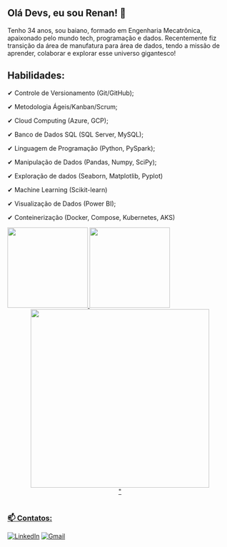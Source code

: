 ## Olá Devs, eu sou Renan! 👋

<p align=left>
Tenho 34 anos, sou baiano, formado em Engenharia Mecatrônica, apaixonado pelo mundo tech, programação e dados. Recentemente fiz transição da área de manufatura para área de dados, tendo a missão de aprender, colaborar e explorar esse universo gigantesco!
</p>

## Habilidades:

✔ Controle de Versionamento (Git/GitHub);

✔ Metodologia Ágeis/Kanban/Scrum;

✔ Cloud Computing (Azure, GCP);

✔ Banco de Dados SQL (SQL Server, MySQL);

✔ Linguagem de Programação (Python, PySpark);

✔ Manipulação de Dados (Pandas, Numpy, SciPy);

✔ Exploração de dados (Seaborn, Matplotlib, Pyplot)

✔ Machine Learning (Scikit-learn) 

✔ Visualização de Dados (Power BI);

✔ Conteinerização (Docker, Compose, Kubernetes, AKS)



<a href="https://github.com/reynancs">
  <img height="180em" src="https://github-readme-stats.vercel.app/api?username=reynancs&show_icons=true&theme=dark&include_all_commits=true&count_private=true"/>
  <img height="180em" src="https://github-readme-stats.vercel.app/api/top-langs/?username=reynancs&layout=compact&langs_count=7&theme=dark"/>
    <div align="center">
  <img src="http://clubedosgeeks.com.br/wp-content/uploads/2016/01/dormrm.gif" width="400px" />
  <br>" 
    </div>
<div style="display: inline_block"><br>

### 📫 Contatos:

[<img alt="LinkedIn" src="https://img.shields.io/badge/LinkedIn-0077B5?style=for-the-badge&logo=linkedin&logoColor=white"/>](https://www.linkedin.com/in/renan-c-santos-8323b151/)
[<img alt="Gmail" src = "https://img.shields.io/badge/Gmail-D14836?style=for-the-badge&logo=gmail&logoColor=white"/>](mailto:reynancs@gmail.com)
